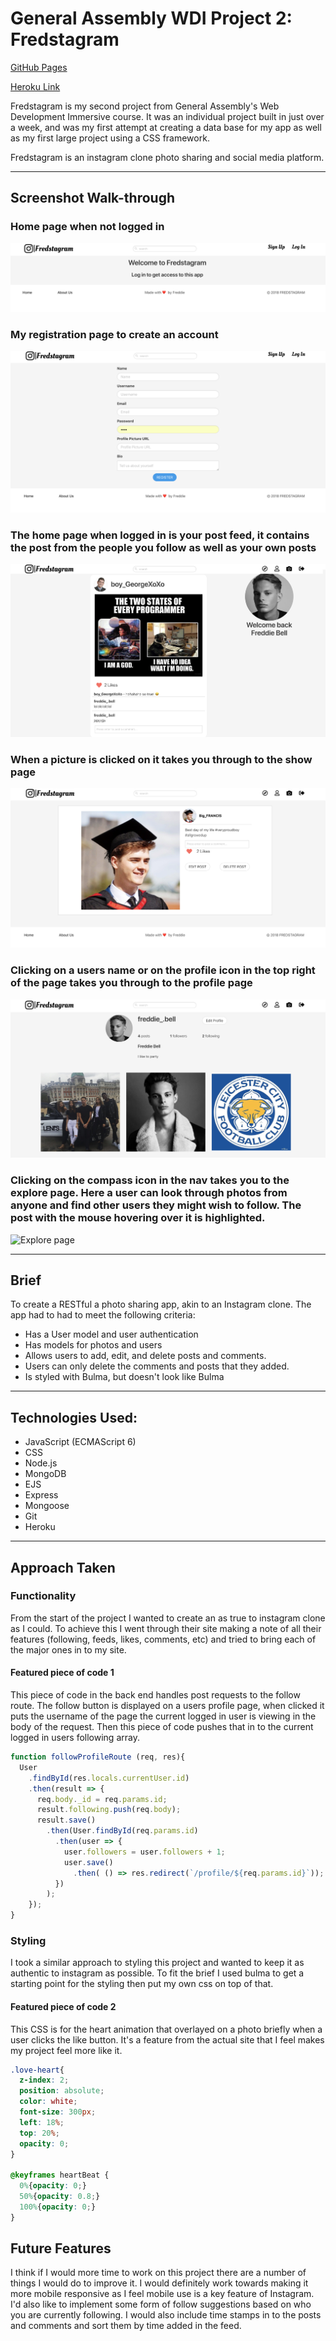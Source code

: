 # General Assembly WDI Project 2: Fredstagram

[GitHub Pages](https://github.com/fwgbell/wdi-project-two)

[Heroku Link](https://fredstagram.herokuapp.com/)

Fredstagram is my second project from General Assembly's Web Development Immersive course. It was an individual project built in just over a week, and was my first attempt at creating a data base for my app as well as my first large project using a CSS framework.

Fredstagram is an instagram clone photo sharing and social media platform.

___

## Screenshot Walk-through

### Home page when not logged in

![Home page](screenshots/home-page.png)

### My registration page to create an account

![Registration form](screenshots/registration-form.png)

### The home page when logged in is your post feed, it contains the post from the people you follow as well as your own posts

![Feed page](screenshots/feed.png)

### When a picture is clicked on it takes you through to the show page

![Show page](screenshots/show-page.png)

### Clicking on a users name or on the profile icon in the top right of the page takes you through to the profile page

![Profile page](screenshots/profile-page.png)

### Clicking on the compass icon in the nav takes you to the explore page. Here a user can look through photos from anyone and find other users they might wish to follow. The post with the mouse hovering over it is highlighted.

![Explore page](screenshots/explore-page.png)

---

## Brief

To create a RESTful a photo sharing app, akin to an Instagram clone. The app had to had to meet the following criteria:
* Has a User model and user authentication
* Has models for photos and users
* Allows users to add, edit, and delete posts and comments.
* Users can only delete the comments and posts that they added.
* Is styled with Bulma, but doesn't look like Bulma

---

## Technologies Used:

* JavaScript (ECMAScript 6)
* CSS
* Node.js
* MongoDB
* EJS
* Express
* Mongoose
* Git
* Heroku

___

## Approach Taken

### Functionality

From the start of the project I wanted to create an as true to instagram clone as I could. To achieve this I went through their site making a note of all their features (following, feeds, likes, comments, etc) and tried to bring each of the major ones in to my site.


#### Featured piece of code 1

This piece of code in the back end handles post requests to the follow route. The follow button is displayed on a users profile page, when clicked it puts the username of the page the current logged in user is viewing in the body of the request. Then this piece of code pushes that in to the current logged in users following array.

``` JavaScript
function followProfileRoute (req, res){
  User
    .findById(res.locals.currentUser.id)
    .then(result => {
      req.body._id = req.params.id;
      result.following.push(req.body);
      result.save()
        .then(User.findById(req.params.id)
          .then(user => {
            user.followers = user.followers + 1;
            user.save()
              .then( () => res.redirect(`/profile/${req.params.id}`));
          })
        );
    });
}
```

### Styling

I took a similar approach to styling this project and wanted to keep it as authentic to instagram as possible. To fit the brief I used bulma to get a starting point for the styling then put my own css on top of that.


#### Featured piece of code 2

This CSS is for the heart animation that overlayed on a photo briefly when a user clicks the like button. It's a feature from the actual site that I feel makes my project feel more like it.

``` CSS
.love-heart{
  z-index: 2;
  position: absolute;
  color: white;
  font-size: 300px;
  left: 18%;
  top: 20%;
  opacity: 0;
}

@keyframes heartBeat {
  0%{opacity: 0;}
  50%{opacity: 0.8;}
  100%{opacity: 0;}
}

```

## Future Features

I think if I would more time to work on this project there are a number of things I would do to improve it. I would definitely work towards making it more mobile responsive as  I feel mobile use is a key feature of Instagram. I'd also like to implement some form of follow suggestions based on who you are currently following. I would also include time stamps in to the posts and comments and sort them by time added in the feed.
